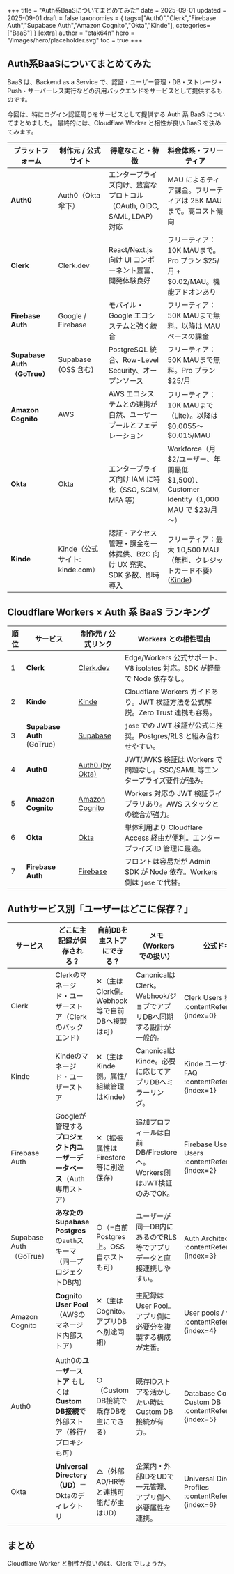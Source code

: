 +++
title = "Auth系BaaSについてまとめてみた"
date = 2025-09-01
updated = 2025-09-01
draft = false
taxonomies = { tags=["Auth0","Clerk","Firebase Auth","Supabase Auth","Amazon Cognito","Okta","Kinde"], categories=["BaaS"] }
[extra]
author = "etak64n"
hero = "/images/hero/placeholder.svg"
toc = true
+++

## Auth系BaaSについてまとめてみた
BaaS は、Backend as a Service で、認証・ユーザー管理・DB・ストレージ・Push・サーバーレス実行などの汎用バックエンドをサービスとして提供するものです。

今回は、特にログイン認証周りをサービスとして提供する Auth 系 BaaS についてまとめました。
最終的には、Cloudflare Worker と相性が良い BaaS を決めてみます。

| プラットフォーム                  | 制作元 / 公式サイト             | 得意なこと・特徴                                       | 料金体系・フリーティア                                                               |
| ------------------------- | ----------------------- | ---------------------------------------------- | ------------------------------------------------------------------------- |
| **Auth0**                 | Auth0（Okta 傘下）          | エンタープライズ向け、豊富なプロトコル（OAuth, OIDC, SAML, LDAP）対応 | MAU によるティア課金。フリーティアは 25K MAU まで。高コスト傾向                                    |
| **Clerk**                 | Clerk.dev               | React/Next.js 向け UI コンポーネント豊富、開発体験良好           | フリーティア：10K MAUまで。Pro プラン \$25/月 + \$0.02/MAU。機能アドオンあり                     |
| **Firebase Auth**         | Google / Firebase       | モバイル・Google エコシステムと強く統合                        | フリーティア：50K MAUまで無料。以降は MAU ベースの課金                                         |
| **Supabase Auth（GoTrue）** | Supabase (OSS 含む)       | PostgreSQL 統合、Row-Level Security、オープンソース       | フリーティア：50K MAUまで無料。Pro プラン \$25/月                                         |
| **Amazon Cognito**        | AWS                     | AWS エコシステムとの連携が自然、ユーザープールとフェデレーション             | フリーティア：10K MAUまで（Lite）。以降は \$0.0055〜\$0.015/MAU                           |
| **Okta**                  | Okta                    | エンタープライズ向け IAM に特化（SSO, SCIM, MFA 等）           | Workforce（月 \$2/ユーザー、年間最低 \$1,500）、Customer Identity（1,000 MAU で \$23/月～） |
| **Kinde**                 | Kinde（公式サイト: kinde.com） | 認証・アクセス管理・課金を一体提供、B2C 向け UX 充実、SDK 多数、即時導入     | フリーティア：最大 10,500 MAU（無料、クレジットカード不要）([Kinde][1])                           |

[1]: https://kinde.com/?utm_source=chatgpt.com "Kinde Auth, billing and access management for modern SaaS ..."

## Cloudflare Workers × Auth 系 BaaS ランキング

| 順位 | サービス        | 制作元 / 公式リンク                     | Workers との相性理由 |
|------|-----------------|------------------------------------------|-----------------------|
| 1    | **Clerk**       | [Clerk.dev](https://clerk.com)           | Edge/Workers 公式サポート、V8 isolates 対応。SDK が軽量で Node 依存なし。 |
| 2    | **Kinde**       | [Kinde](https://kinde.com)               | Cloudflare Workers ガイドあり。JWT 検証方法を公式解説。Zero Trust 連携も容易。 |
| 3    | **Supabase Auth** (GoTrue) | [Supabase](https://supabase.com) | `jose` での JWT 検証が公式に推奨。Postgres/RLS と組み合わせやすい。 |
| 4    | **Auth0**       | [Auth0 (by Okta)](https://auth0.com)     | JWT/JWKS 検証は Workers で問題なし。SSO/SAML 等エンタープライズ要件が強み。 |
| 5    | **Amazon Cognito** | [Amazon Cognito](https://aws.amazon.com/cognito/) | Workers 対応の JWT 検証ライブラリあり。AWS スタックとの統合が強力。 |
| 6    | **Okta**        | [Okta](https://okta.com)                 | 単体利用より Cloudflare Access 経由が便利。エンタープライズ ID 管理に最適。 |
| 7    | **Firebase Auth** | [Firebase](https://firebase.google.com) | フロントは容易だが Admin SDK が Node 依存。Workers 側は `jose` で代替。 |

## Authサービス別「ユーザーはどこに保存？」

| サービス | どこに主記録が保存される？ | 自前DBを主ストアにできる？ | メモ（Workersでの扱い） | 公式ドキュメント |
|---|---|---|---|---|
| Clerk | Clerkのマネージド・ユーザーストア（Clerkのバックエンド） | ✕（主はClerk側。Webhook等で自前DBへ複製は可） | CanonicalはClerk。Webhook/ジョブでアプリDBへ同期する設計が一般的。 | Clerk Users 概要 :contentReference[oaicite:0]{index=0} |
| Kinde | Kindeのマネージド・ユーザーストア | ✕（主はKinde側。属性/組織管理はKinde） | CanonicalはKinde。必要に応じてアプリDBへミラーリング。 | Kinde ユーザー管理概要 / FAQ :contentReference[oaicite:1]{index=1} |
| Firebase Auth | Googleが管理する**プロジェクト内ユーザーデータベース**（Auth専用ストア） | ✕（拡張属性はFirestore等に別途保存） | 追加プロフィールは自前DB/Firestoreへ。Workers側はJWT検証のみでOK。 | Firebase Users / Manage Users :contentReference[oaicite:2]{index=2} |
| Supabase Auth（GoTrue） | **あなたのSupabase Postgres**の`auth`スキーマ（同一プロジェクトDB内） | ○（=自前Postgres上。OSS自ホストも可） | ユーザーが同一DB内にあるのでRLS等でアプリデータと直接連携しやすい。 | Auth Architecture / Users :contentReference[oaicite:3]{index=3} |
| Amazon Cognito | **Cognito User Pool**（AWSのマネージド内部ストア） | ✕（主はCognito。アプリDBへ別途同期） | 主記録はUser Pool。アプリ側に必要分を複製する構成が定番。 | User pools / 保存先の説明 :contentReference[oaicite:4]{index=4} |
| Auth0 | Auth0の**ユーザーストア** もしくは **Custom DB接続**で外部ストア（移行/プロキシも可） | ○（Custom DB接続で既存DBを主にできる） | 既存IDストアを活かしたい時はCustom DB接続が有力。 | Database Connections / Custom DB :contentReference[oaicite:5]{index=5} |
| Okta | **Universal Directory（UD）**＝Oktaのディレクトリ | △（外部AD/HR等と連携可能だが主はUD） | 企業内・外部IDをUDで一元管理、アプリ側へ必要属性を連携。 | Universal Directory / User Profiles :contentReference[oaicite:6]{index=6} |

## まとめ
Cloudflare Worker と相性が良いのは、Clerk でしょうか。
